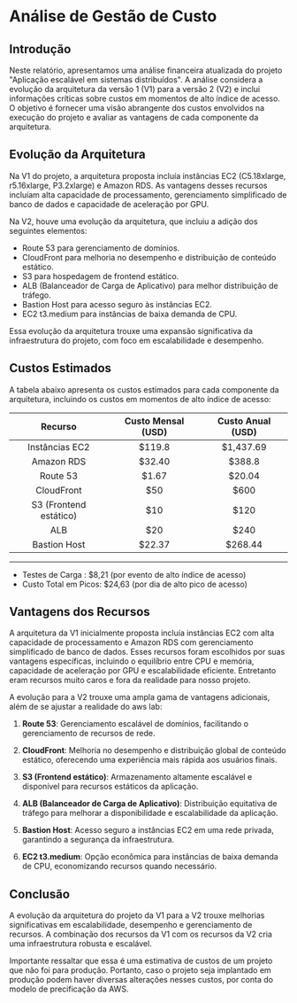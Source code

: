 # Análise de Gestão de Custo

## Introdução

Neste relatório, apresentamos uma análise financeira atualizada do projeto "Aplicação escalável em sistemas distribuídos". A análise considera a evolução da arquitetura da versão 1 (V1) para a versão 2 (V2) e inclui informações críticas sobre custos em momentos de alto índice de acesso. O objetivo é fornecer uma visão abrangente dos custos envolvidos na execução do projeto e avaliar as vantagens de cada componente da arquitetura.

## Evolução da Arquitetura

Na V1 do projeto, a arquitetura proposta incluía instâncias EC2 (C5.18xlarge, r5.16xlarge, P3.2xlarge) e Amazon RDS. As vantagens desses recursos incluíam alta capacidade de processamento, gerenciamento simplificado de banco de dados e capacidade de aceleração por GPU.

Na V2, houve uma evolução da arquitetura, que incluiu a adição dos seguintes elementos:

- Route 53 para gerenciamento de domínios.
- CloudFront para melhoria no desempenho e distribuição de conteúdo estático.
- S3 para hospedagem de frontend estático.
- ALB (Balanceador de Carga de Aplicativo) para melhor distribuição de tráfego.
- Bastion Host para acesso seguro às instâncias EC2.
- EC2 t3.medium para instâncias de baixa demanda de CPU.

Essa evolução da arquitetura trouxe uma expansão significativa da infraestrutura do projeto, com foco em escalabilidade e desempenho.

## Custos Estimados

A tabela abaixo apresenta os custos estimados para cada componente da arquitetura, incluindo os custos em momentos de alto índice de acesso:

|         **Recurso**         | **Custo Mensal (USD)** | **Custo Anual (USD)** |
|:---------------------------:|:-----------------------:|:---------------------:|
|   Instâncias EC2            |   $119.8            |   $1,437.69          |
|   Amazon RDS                |   $32.40  |   $388.8  |
|   Route 53                  |   $1.67  |  $20.04   |
|   CloudFront                |   $50  |   $600  |
|   S3 (Frontend estático)    |   $10   |  $120 |
|   ALB                       |   $20  |   $240  |
|   Bastion Host              |   $22.37  |   $268.44  |

--------------------------------------------------------------------------------------------------------

* Testes de Carga : $8,21 (por evento de alto índice de acesso)  
 * Custo Total em Picos: $24,63 (por dia de alto pico de acesso)

## Vantagens dos Recursos

A arquitetura da V1 inicialmente proposta incluía instâncias EC2 com alta capacidade de processamento e Amazon RDS com gerenciamento simplificado de banco de dados. Esses recursos foram escolhidos por suas vantagens específicas, incluindo o equilíbrio entre CPU e memória, capacidade de aceleração por GPU e escalabilidade eficiente. Entretanto eram recursos muito caros e fora da realidade para nosso projeto.

A evolução para a V2 trouxe uma ampla gama de vantagens adicionais, além de se ajustar a realidade do aws lab:

1. **Route 53**: Gerenciamento escalável de domínios, facilitando o gerenciamento de recursos de rede.

2. **CloudFront**: Melhoria no desempenho e distribuição global de conteúdo estático, oferecendo uma experiência mais rápida aos usuários finais.

3. **S3 (Frontend estático)**: Armazenamento altamente escalável e disponível para recursos estáticos da aplicação.

4. **ALB (Balanceador de Carga de Aplicativo)**: Distribuição equitativa de tráfego para melhorar a disponibilidade e escalabilidade da aplicação.

5. **Bastion Host**: Acesso seguro a instâncias EC2 em uma rede privada, garantindo a segurança da infraestrutura.

6. **EC2 t3.medium**: Opção econômica para instâncias de baixa demanda de CPU, economizando recursos quando necessário.

## Conclusão

A evolução da arquitetura do projeto da V1 para a V2 trouxe melhorias significativas em escalabilidade, desempenho e gerenciamento de recursos. A combinação dos recursos da V1 com os recursos da V2 cria uma infraestrutura robusta e escalável.

Importante ressaltar que essa é uma estimativa de custos de um projeto que não foi para produção. Portanto, caso o projeto seja implantado em produção podem haver diversas alterações nesses custos, por conta do modelo de precificação da AWS. 

